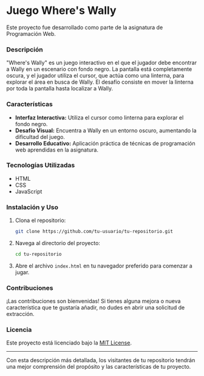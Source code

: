 # Juego Where's Wally

Este proyecto fue desarrollado como parte de la asignatura de Programación Web.

### Descripción

"Where's Wally" es un juego interactivo en el que el jugador debe encontrar a Wally en un escenario con fondo negro. La pantalla está completamente oscura, y el jugador utiliza el cursor, que actúa como una linterna, para explorar el área en busca de Wally. El desafío consiste en mover la linterna por toda la pantalla hasta localizar a Wally.

### Características

- **Interfaz Interactiva:** Utiliza el cursor como linterna para explorar el fondo negro.
- **Desafío Visual:** Encuentra a Wally en un entorno oscuro, aumentando la dificultad del juego.
- **Desarrollo Educativo:** Aplicación práctica de técnicas de programación web aprendidas en la asignatura.

### Tecnologías Utilizadas

- HTML
- CSS
- JavaScript

### Instalación y Uso

1. Clona el repositorio:
   ```bash
   git clone https://github.com/tu-usuario/tu-repositorio.git
   ```

2. Navega al directorio del proyecto:
   ```bash
   cd tu-repositorio
   ```

3. Abre el archivo `index.html` en tu navegador preferido para comenzar a jugar.

### Contribuciones

¡Las contribuciones son bienvenidas! Si tienes alguna mejora o nueva característica que te gustaría añadir, no dudes en abrir una solicitud de extracción.

### Licencia

Este proyecto está licenciado bajo la [MIT License](LICENSE).

---

Con esta descripción más detallada, los visitantes de tu repositorio tendrán una mejor comprensión del propósito y las características de tu proyecto.

